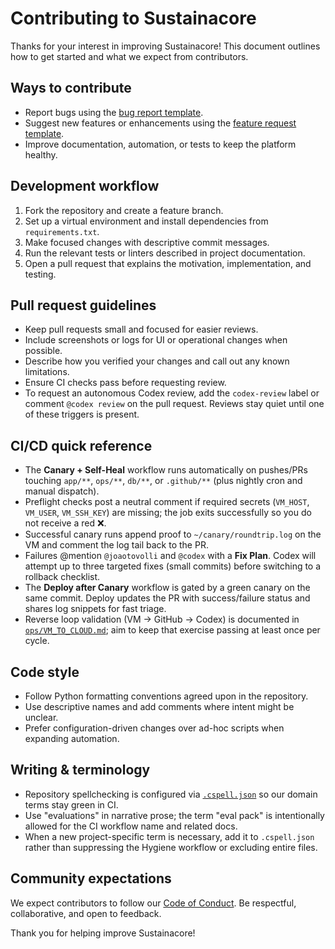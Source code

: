 # Contributing to Sustainacore

Thanks for your interest in improving Sustainacore! This document outlines how to get started and what we expect from contributors.

## Ways to contribute
- Report bugs using the [bug report template](.github/ISSUE_TEMPLATE/bug_report.md).
- Suggest new features or enhancements using the [feature request template](.github/ISSUE_TEMPLATE/feature_request.md).
- Improve documentation, automation, or tests to keep the platform healthy.

## Development workflow
1. Fork the repository and create a feature branch.
2. Set up a virtual environment and install dependencies from `requirements.txt`.
3. Make focused changes with descriptive commit messages.
4. Run the relevant tests or linters described in project documentation.
5. Open a pull request that explains the motivation, implementation, and testing.

## Pull request guidelines
- Keep pull requests small and focused for easier reviews.
- Include screenshots or logs for UI or operational changes when possible.
- Describe how you verified your changes and call out any known limitations.
- Ensure CI checks pass before requesting review.
- To request an autonomous Codex review, add the `codex-review` label or comment `@codex review` on the pull request. Reviews stay quiet until one of these triggers is present.

## CI/CD quick reference

- The **Canary + Self-Heal** workflow runs automatically on pushes/PRs touching `app/**`, `ops/**`, `db/**`, or `.github/**` (plus nightly cron and manual dispatch).
- Preflight checks post a neutral comment if required secrets (`VM_HOST`, `VM_USER`, `VM_SSH_KEY`) are missing; the job exits successfully so you do not receive a red ❌.
- Successful canary runs append proof to `~/canary/roundtrip.log` on the VM and comment the log tail back to the PR.
- Failures @mention `@joaotovolli` and `@codex` with a **Fix Plan**. Codex will attempt up to three targeted fixes (small commits) before switching to a rollback checklist.
- The **Deploy after Canary** workflow is gated by a green canary on the same commit. Deploy updates the PR with success/failure status and shares log snippets for fast triage.
- Reverse loop validation (VM → GitHub → Codex) is documented in [`ops/VM_TO_CLOUD.md`](ops/VM_TO_CLOUD.md); aim to keep that exercise passing at least once per cycle.

## Code style
- Follow Python formatting conventions agreed upon in the repository.
- Use descriptive names and add comments where intent might be unclear.
- Prefer configuration-driven changes over ad-hoc scripts when expanding automation.

## Writing & terminology
- Repository spellchecking is configured via [`.cspell.json`](.cspell.json) so our domain terms stay green in CI.
- Use "evaluations" in narrative prose; the term "eval pack" is intentionally allowed for the CI workflow name and related docs.
- When a new project-specific term is necessary, add it to `.cspell.json` rather than suppressing the Hygiene workflow or excluding entire files.

## Community expectations
We expect contributors to follow our [Code of Conduct](CODE_OF_CONDUCT.md). Be respectful, collaborative, and open to feedback.

Thank you for helping improve Sustainacore!
